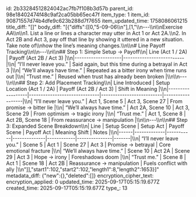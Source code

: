 id: 2b33284512824042ac7fb7f108b3d57b
parent_id: 98e18402474f48c9af2ca05bb65ec47f
item_type: 1
item_id: 90871557d74b4dfe9c623b288d7f7655
item_updated_time: 1758086061215
title_diff: "[]"
body_diff: "[{\"diffs\":[[0,\"5-09-06\\\n\"],[1,\"\\\n---\\\n\\\nExercise AA\\\n\\\n1. List a line or lines a character may utter in Act 1 or Act 2A.\\\n2. In Act 2B and Act 3, pay off that line by showing it uttered in a new situation. Take note of\\\nhow the line’s meaning changes.\\\n\\\n# Line Payoff Tracking\\\n\\\n---\\\n\\\n## Step 1: Simple Setup → Payoff\\\n| Line (Act 1 / 2A) | Payoff (Act 2B / Act 3) |\\\n|--------------------|--------------------------|\\\n| “I’ll never leave you.” | Said again, but this time during a betrayal in Act 3 |\\\n| “We’ll always have time.” | Repeated as a bitter irony when time runs out |\\\n| “Trust me.” | Reused when trust has already been broken |\\\n\\\n---\\\n\\\n## Step 2: Add Placement Tracking\\\n| Line Introduced | Setup Location (Act 1 / 2A) | Payoff (Act 2B / Act 3) | Shift in Meaning |\\\n|------------------|------------------------------|--------------------------|------------------|\\\n| “I’ll never leave you.” | Act 1, Scene 5 | Act 3, Scene 27 | From promise → bitter lie |\\\n| “We’ll always have time.” | Act 2A, Scene 10 | Act 3, Scene 29 | From optimism → tragic irony |\\\n| “Trust me.” | Act 1, Scene 8 | Act 2B, Scene 18 | From reassurance → manipulation |\\\n\\\n---\\\n\\\n## Step 3: Expanded Scene Breakdown\\\n| Line | Setup Scene | Setup Act | Payoff Scene | Payoff Act | Meaning Shift | Notes |\\\n|------|-------------|-----------|--------------|------------|---------------|-------|\\\n| “I’ll never leave you.” | Scene 5 | Act 1 | Scene 27 | Act 3 | Promise → betrayal | Core emotional fracture |\\\n| “We’ll always have time.” | Scene 10 | Act 2A | Scene 29 | Act 3 | Hope → irony | Foreshadows doom |\\\n| “Trust me.” | Scene 8 | Act 1 | Scene 18 | Act 2B | Reassurance → manipulation | Fuels conflict with ally |\\\n\"]],\"start1\":102,\"start2\":102,\"length1\":8,\"length2\":1653}]"
metadata_diff: {"new":{},"deleted":[]}
encryption_cipher_text: 
encryption_applied: 0
updated_time: 2025-09-17T05:15:19.677Z
created_time: 2025-09-17T05:15:19.677Z
type_: 13